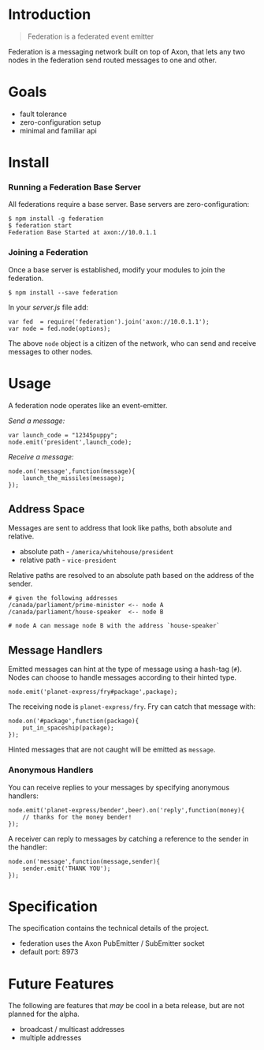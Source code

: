 # Introduction

> Federation is a federated event emitter

Federation is a messaging network built on top of Axon,
that lets any two nodes in the federation send routed messages to one and other.

# Goals

- fault tolerance
- zero-configuration setup
- minimal and familiar api

# Install

### Running a Federation Base Server

All federations require a base server.
Base servers are zero-configuration:

    $ npm install -g federation
    $ federation start
    Federation Base Started at axon://10.0.1.1

### Joining a Federation

Once a base server is established,
modify your modules to join the federation.

    $ npm install --save federation

In your *server.js* file add:

    var fed  = require('federation').join('axon://10.0.1.1');
    var node = fed.node(options);

The above `node` object is a citizen of the network,
who can send and receive messages to other nodes.

# Usage

A federation node operates like an event-emitter.

_Send a message:_

    var launch_code = "12345puppy";
    node.emit('president',launch_code);

_Receive a message:_

    node.on('message',function(message){
        launch_the_missiles(message);
    });

## Address Space

Messages are sent to address that look like paths,
both absolute and relative.

- absolute path - `/america/whitehouse/president`
- relative path - `vice-president`

Relative paths are resolved to an absolute path based on the address of the sender.

    # given the following addresses
    /canada/parliament/prime-minister <-- node A
    /canada/parliament/house-speaker  <-- node B
    
    # node A can message node B with the address `house-speaker`

## Message Handlers

Emitted messages can hint at the type of message using a hash-tag (`#`).
Nodes can choose to handle messages according to their hinted type.

    node.emit('planet-express/fry#package',package);

The receiving node is `planet-express/fry`.
Fry can catch that message with:

    node.on('#package',function(package){
        put_in_spaceship(package);
    });

Hinted messages that are not caught will be emitted as `message`.

### Anonymous Handlers

You can receive replies to your messages by specifying anonymous handlers:

    node.emit('planet-express/bender',beer).on('reply',function(money){
        // thanks for the money bender!
    });

A receiver can reply to messages by catching a reference to the sender in the handler:

    node.on('message',function(message,sender){
        sender.emit('THANK YOU');
    });

# Specification

The specification contains the technical details of the project.

- federation uses the Axon PubEmitter / SubEmitter socket
- default port: 8973

# Future Features

The following are features that _may_ be cool in a beta release,
but are not planned for the alpha.

- broadcast / multicast addresses
- multiple addresses

